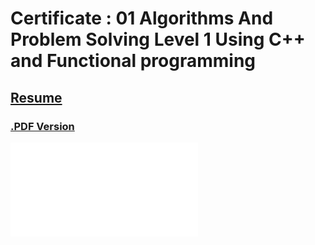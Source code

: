 # Certificate : 01 Algorithms And Problem Solving Level 1 Using C++ and Functional programming
## [Resume](../01__Problems__List/00__Problems__List.md)       
### [.PDF Version](./src/Certificate__Algorithms__And__Problem__Solving__Level__01__Using__C++.pdf)

![(./src/Certificate__ALgorithms__And__Problem__Solving__Level__01__Using__C++.png)](./src/Certificate__Algorithms__And__Problem__Solving__Level__01__Using__C++.pdf)




